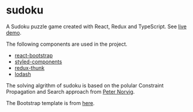 # sudoku
A Sudoku puzzle game created with React, Redux and TypeScript. See [live demo](https://chunliu.github.io/sudoku/).

The following components are used in the project. 

* [react-bootstrap](https://react-bootstrap.github.io/)
* [styled-components](https://github.com/styled-components/styled-components)
* [redux-thunk](https://github.com/gaearon/redux-thunk)
* [lodash](https://lodash.com/)

The solving algrithm of sudoku is based on the polular Constraint Propagation and Search approach from [Peter Norvig](http://norvig.com/sudoku.html). 

The Bootstrap template is from [here](https://bootswatch.com/paper/). 
